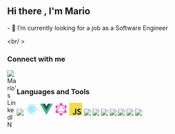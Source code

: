 ## Hi there , I'm Mario

<div>
  <span>
    - 🔭 I’m currently looking for a job as a Software Engineer
  </span>
</div>
 
<br/ >
  
### Connect with me <span>
<a href="https://www.linkedin.com/in/mario-monir/">
  <img align="left" alt="Mario's LinkedIN" width="22px" src="https://raw.githubusercontent.com/peterthehan/peterthehan/master/assets/linkedin.svg" />
</a>
</span>

<br />

####

### Languages and Tools
<span>
  <img height="30" src="https://raw.githubusercontent.com/dereknguyen269/dereknguyen269/master/images/nodejs.png">
  <img height="30" src="https://raw.githubusercontent.com/github/explore/80688e429a7d4ef2fca1e82350fe8e3517d3494d/topics/react/react.png">
  <img height="30" src="https://raw.githubusercontent.com/github/explore/80688e429a7d4ef2fca1e82350fe8e3517d3494d/topics/vue/vue.png">
  <img height="30" src="https://raw.githubusercontent.com/github/explore/5c058a388828bb5fde0bcafd4bc867b5bb3f26f3/topics/graphql/graphql.png">

  <img height="30" src="https://raw.githubusercontent.com/github/explore/80688e429a7d4ef2fca1e82350fe8e3517d3494d/topics/javascript/javascript.png">
  <img height="30" src="https://raw.githubusercontent.com/Thomas-George-T/Thomas-George-T/master/assets/python.svg" >

  <img height="30" src="https://raw.githubusercontent.com/Thomas-George-T/Thomas-George-T/master/assets/linux-tux.svg">
  <img height="30" src="https://upload.wikimedia.org/wikipedia/commons/a/a5/Archlinux-icon-crystal-64.svg">
  <img height="30" src="https://cdn.worldvectorlogo.com/logos/digitalocean-logo.svg">
  <img height="30" src="https://raw.githubusercontent.com/dereknguyen269/dereknguyen269/master/images/vim.png">

  <img height="40" src="https://raw.githubusercontent.com/dereknguyen269/dereknguyen269/master/images/mysql.svg">
  <img height="30" src="https://www.pngkit.com/png/full/225-2254691_9kib-354x415-unnamed-mongodb-logo-svg.png">
</span>







